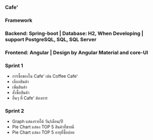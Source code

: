 ### Cafe'
### Framework 
### Backend: Spring-boot | Database: H2, When Developing | support PostgreSQL, SQL, SQL Server
### Frontend: Angular | Design by Angular Material and core-UI
### Sprint 1
- การซื้อของใน Cafe' เช่น Coffee Cafe'
- เลือกสินค้า
- เพิ่มสินค้า
- สั่งซื้อสินค้า
- อื่นๆ ที่ Cafe' ต้องการ

### Sprint 2 
- Graph แสดงรายได้ วัน/เดือน/ปี
- Pie Chart แสดง TOP 5 สินค้าที่ขายดี
- Pie Chart แสดง TOP 5 อายุที่ซื้อบ่อย